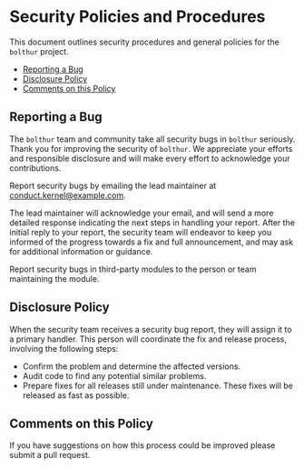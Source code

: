 
# Security Policies and Procedures

This document outlines security procedures and general policies for the `bolthur`
project.

* [Reporting a Bug](#reporting-a-bug)
* [Disclosure Policy](#disclosure-policy)
* [Comments on this Policy](#comments-on-this-policy)

## Reporting a Bug

The `bolthur` team and community take all security bugs in `bolthur` seriously.
Thank you for improving the security of `bolthur`. We appreciate your efforts
and responsible disclosure and will make every effort to acknowledge your
contributions.

Report security bugs by emailing the lead maintainer at
[conduct.kernel@example.com](mailto:conduct.kernel@example.com).

The lead maintainer will acknowledge your email, and will send a more detailed
response indicating the next steps in handling your report. After the initial
reply to your report, the security team will endeavor to keep you informed of
the progress towards a fix and full announcement, and may ask for additional
information or guidance.

Report security bugs in third-party modules to the person or team maintaining
the module.

## Disclosure Policy

When the security team receives a security bug report, they will assign it to a
primary handler. This person will coordinate the fix and release process,
involving the following steps:

* Confirm the problem and determine the affected versions.
* Audit code to find any potential similar problems.
* Prepare fixes for all releases still under maintenance. These fixes will be
  released as fast as possible.

## Comments on this Policy

If you have suggestions on how this process could be improved please submit a
pull request.

